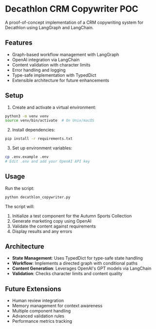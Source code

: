# Decathlon CRM Copywriter POC

A proof-of-concept implementation of a CRM copywriting system for Decathlon using LangGraph and LangChain.

## Features

- Graph-based workflow management with LangGraph
- OpenAI integration via LangChain
- Content validation with character limits
- Error handling and logging
- Type-safe implementation with TypedDict
- Extensible architecture for future enhancements

## Setup

1. Create and activate a virtual environment:
```bash
python3 -m venv venv
source venv/bin/activate  # On Unix/macOS
```

2. Install dependencies:
```bash
pip install -r requirements.txt
```

3. Set up environment variables:
```bash
cp .env.example .env
# Edit .env and add your OpenAI API key
```

## Usage

Run the script:
```bash
python decathlon_copywriter.py
```

The script will:
1. Initialize a test component for the Autumn Sports Collection
2. Generate marketing copy using OpenAI
3. Validate the content against requirements
4. Display results and any errors

## Architecture

- **State Management**: Uses TypedDict for type-safe state handling
- **Workflow**: Implements a directed graph with conditional paths
- **Content Generation**: Leverages OpenAI's GPT models via LangChain
- **Validation**: Checks character limits and content quality

## Future Extensions

- Human review integration
- Memory management for context awareness
- Multiple component handling
- Advanced validation rules
- Performance metrics tracking 